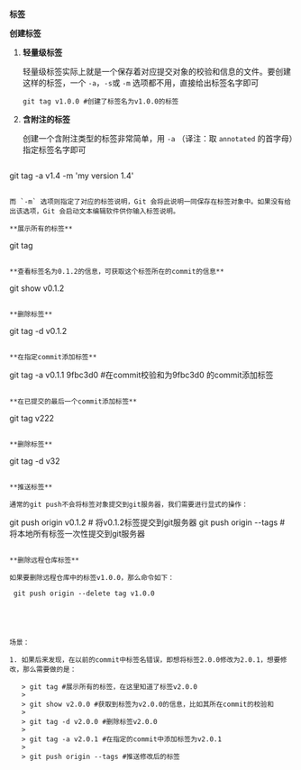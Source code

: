 **标签**

 **创建标签**

1. **轻量级标签**

   轻量级标签实际上就是一个保存着对应提交对象的校验和信息的文件。要创建这样的标签，一个 `-a`，`-s`或 `-m` 选项都不用，直接给出标签名字即可

   ```
   git tag v1.0.0 #创建了标签名为v1.0.0的标签
   ```

2. **含附注的标签**

   创建一个含附注类型的标签非常简单，用 `-a` （译注：取 `annotated` 的首字母）指定标签名字即可

   ```
git tag -a v1.4 -m 'my version 1.4'
   ```
   
   而 `-m` 选项则指定了对应的标签说明，Git 会将此说明一同保存在标签对象中。如果没有给出该选项，Git 会启动文本编辑软件供你输入标签说明。

**展示所有的标签**

```
git tag 
```

**查看标签名为0.1.2的信息，可获取这个标签所在的commit的信息**

```
git show v0.1.2 
```

**删除标签**

```
git tag -d v0.1.2
```

**在指定commit添加标签**

```
git tag -a v0.1.1 9fbc3d0  #在commit校验和为9fbc3d0  的commit添加标签
```

**在已提交的最后一个commit添加标签**

```
git tag v222
```

**删除标签**

```
git tag -d v32
```

**推送标签**

通常的git push不会将标签对象提交到git服务器，我们需要进行显式的操作：

```
git push origin v0.1.2 # 将v0.1.2标签提交到git服务器 
git push origin --tags # 将本地所有标签一次性提交到git服务器
```

**删除远程仓库标签**

如果要删除远程仓库中的标签v1.0.0，那么命令如下：

 git push origin --delete tag v1.0.0





场景：

1. 如果后来发现，在以前的commit中标签名错误，即想将标签2.0.0修改为2.0.1，想要修改，那么需要做的是：

   > git tag #展示所有的标签，在这里知道了标签v2.0.0
   >
   > git show v2.0.0 #获取到标签为v2.0.0的信息，比如其所在commit的校验和
   >
   > git tag -d v2.0.0 #删除标签v2.0.0
   >
   > git tag -a v2.0.1 #在指定的commit中添加标签为v2.0.1
   >
   > git push origin --tags #推送修改后的标签
